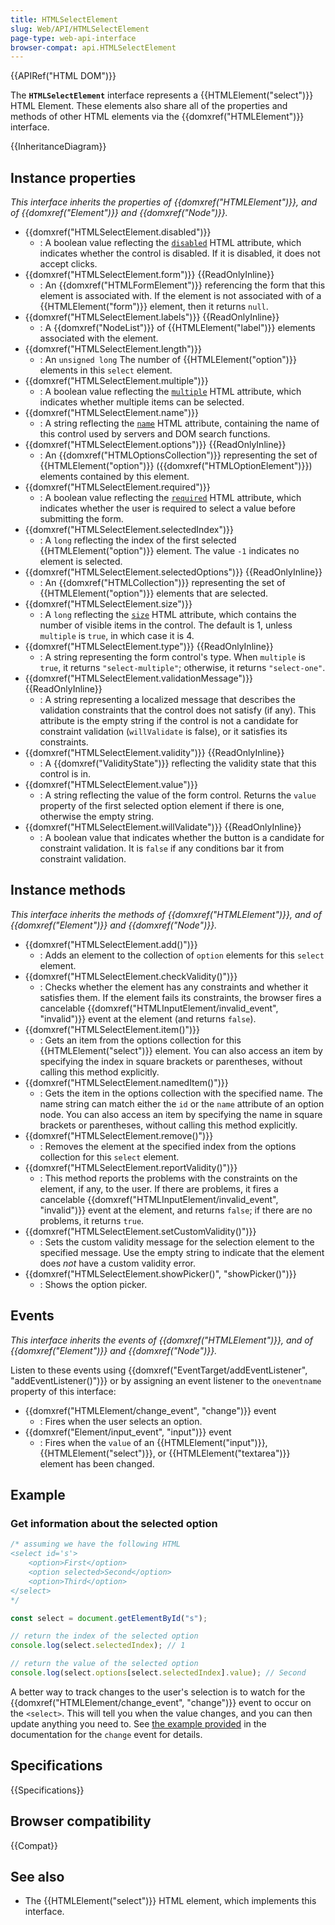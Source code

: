 ```yaml
---
title: HTMLSelectElement
slug: Web/API/HTMLSelectElement
page-type: web-api-interface
browser-compat: api.HTMLSelectElement
---
```


{{APIRef("HTML DOM")}}

The **`HTMLSelectElement`** interface represents a {{HTMLElement("select")}} HTML Element. These elements also share all of the properties and methods of other HTML elements via the {{domxref("HTMLElement")}} interface.

{{InheritanceDiagram}}

## Instance properties

_This interface inherits the properties of {{domxref("HTMLElement")}}, and of {{domxref("Element")}} and {{domxref("Node")}}._

- {{domxref("HTMLSelectElement.disabled")}}
  - : A boolean value reflecting the [`disabled`](/en-US/docs/Web/HTML/Reference/Elements/select#disabled) HTML attribute, which indicates whether the control is disabled. If it is disabled, it does not accept clicks.
- {{domxref("HTMLSelectElement.form")}} {{ReadOnlyInline}}
  - : An {{domxref("HTMLFormElement")}} referencing the form that this element is associated with. If the element is not associated with of a {{HTMLElement("form")}} element, then it returns `null`.
- {{domxref("HTMLSelectElement.labels")}} {{ReadOnlyInline}}
  - : A {{domxref("NodeList")}} of {{HTMLElement("label")}} elements associated with the element.
- {{domxref("HTMLSelectElement.length")}}
  - : An `unsigned long` The number of {{HTMLElement("option")}} elements in this `select` element.
- {{domxref("HTMLSelectElement.multiple")}}
  - : A boolean value reflecting the [`multiple`](/en-US/docs/Web/HTML/Reference/Elements/select#multiple) HTML attribute, which indicates whether multiple items can be selected.
- {{domxref("HTMLSelectElement.name")}}
  - : A string reflecting the [`name`](/en-US/docs/Web/HTML/Reference/Elements/select#name) HTML attribute, containing the name of this control used by servers and DOM search functions.
- {{domxref("HTMLSelectElement.options")}} {{ReadOnlyInline}}
  - : An {{domxref("HTMLOptionsCollection")}} representing the set of {{HTMLElement("option")}} ({{domxref("HTMLOptionElement")}}) elements contained by this element.
- {{domxref("HTMLSelectElement.required")}}
  - : A boolean value reflecting the [`required`](/en-US/docs/Web/HTML/Reference/Elements/select#required) HTML attribute, which indicates whether the user is required to select a value before submitting the form.
- {{domxref("HTMLSelectElement.selectedIndex")}}
  - : A `long` reflecting the index of the first selected {{HTMLElement("option")}} element. The value `-1` indicates no element is selected.
- {{domxref("HTMLSelectElement.selectedOptions")}} {{ReadOnlyInline}}
  - : An {{domxref("HTMLCollection")}} representing the set of {{HTMLElement("option")}} elements that are selected.
- {{domxref("HTMLSelectElement.size")}}
  - : A `long` reflecting the [`size`](/en-US/docs/Web/HTML/Reference/Elements/select#size) HTML attribute, which contains the number of visible items in the control. The default is 1, unless `multiple` is `true`, in which case it is 4.
- {{domxref("HTMLSelectElement.type")}} {{ReadOnlyInline}}
  - : A string representing the form control's type. When `multiple` is `true`, it returns `"select-multiple"`; otherwise, it returns `"select-one"`.
- {{domxref("HTMLSelectElement.validationMessage")}} {{ReadOnlyInline}}
  - : A string representing a localized message that describes the validation constraints that the control does not satisfy (if any). This attribute is the empty string if the control is not a candidate for constraint validation (`willValidate` is false), or it satisfies its constraints.
- {{domxref("HTMLSelectElement.validity")}} {{ReadOnlyInline}}
  - : A {{domxref("ValidityState")}} reflecting the validity state that this control is in.
- {{domxref("HTMLSelectElement.value")}}
  - : A string reflecting the value of the form control. Returns the `value` property of the first selected option element if there is one, otherwise the empty string.
- {{domxref("HTMLSelectElement.willValidate")}} {{ReadOnlyInline}}
  - : A boolean value that indicates whether the button is a candidate for constraint validation. It is `false` if any conditions bar it from constraint validation.

## Instance methods

_This interface inherits the methods of {{domxref("HTMLElement")}}, and of {{domxref("Element")}} and {{domxref("Node")}}._

- {{domxref("HTMLSelectElement.add()")}}
  - : Adds an element to the collection of `option` elements for this `select` element.
- {{domxref("HTMLSelectElement.checkValidity()")}}
  - : Checks whether the element has any constraints and whether it satisfies them. If the element fails its constraints, the browser fires a cancelable {{domxref("HTMLInputElement/invalid_event", "invalid")}} event at the element (and returns `false`).
- {{domxref("HTMLSelectElement.item()")}}
  - : Gets an item from the options collection for this {{HTMLElement("select")}} element. You can also access an item by specifying the index in square brackets or parentheses, without calling this method explicitly.
- {{domxref("HTMLSelectElement.namedItem()")}}
  - : Gets the item in the options collection with the specified name. The name string can match either the `id` or the `name` attribute of an option node. You can also access an item by specifying the name in square brackets or parentheses, without calling this method explicitly.
- {{domxref("HTMLSelectElement.remove()")}}
  - : Removes the element at the specified index from the options collection for this `select` element.
- {{domxref("HTMLSelectElement.reportValidity()")}}
  - : This method reports the problems with the constraints on the element, if any, to the user. If there are problems, it fires a cancelable {{domxref("HTMLInputElement/invalid_event", "invalid")}} event at the element, and returns `false`; if there are no problems, it returns `true`.
- {{domxref("HTMLSelectElement.setCustomValidity()")}}
  - : Sets the custom validity message for the selection element to the specified message. Use the empty string to indicate that the element does _not_ have a custom validity error.
- {{domxref("HTMLSelectElement.showPicker()", "showPicker()")}}
  - : Shows the option picker.

## Events

_This interface inherits the events of {{domxref("HTMLElement")}}, and of {{domxref("Element")}} and {{domxref("Node")}}._

Listen to these events using {{domxref("EventTarget/addEventListener", "addEventListener()")}} or by assigning an event listener to the `oneventname` property of this interface:

- {{domxref("HTMLElement/change_event", "change")}} event
  - : Fires when the user selects an option.
- {{domxref("Element/input_event", "input")}} event
  - : Fires when the `value` of an {{HTMLElement("input")}}, {{HTMLElement("select")}}, or {{HTMLElement("textarea")}} element has been changed.

## Example

### Get information about the selected option

```js
/* assuming we have the following HTML
<select id='s'>
    <option>First</option>
    <option selected>Second</option>
    <option>Third</option>
</select>
*/

const select = document.getElementById("s");

// return the index of the selected option
console.log(select.selectedIndex); // 1

// return the value of the selected option
console.log(select.options[select.selectedIndex].value); // Second
```

A better way to track changes to the user's selection is to watch for the {{domxref("HTMLElement/change_event", "change")}} event to occur on the `<select>`. This will tell you when the value changes, and you can then update anything you need to. See [the example provided](/en-US/docs/Web/API/HTMLElement/change_event#select_element) in the documentation for the `change` event for details.

## Specifications

{{Specifications}}

## Browser compatibility

{{Compat}}

## See also

- The {{HTMLElement("select")}} HTML element, which implements this interface.
